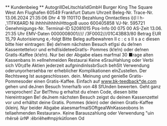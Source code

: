 ** Kundenbeìeg ** AutogrillDeLitschla!idGmbH Burger King The Square West Am Flughafen 60549 Frankfurt Datum Uhrzeit Beleg-Nr. Trace-Nr. 13.06.2024 21:35:06 Dhr 4 19 1101TO Bezahlung Onntactless i)(l l h- ,'lTFK6ARD Ni ihhhhiihhhhiHttogoB uuoo 600405858 VJ-Nr. 595721 Genehmigungs-Nr. Terminal-ID 52081015 Pos-Info 00 075 00 AS-Zeit 13.06. 21:35 Uhr EMV-Daten 0000008001//// /3F0002///01C43B83/80 Betrag EUR 15,79 Autorisierung e,-folgt Bitte Beleg aufbewahren II c : c s II s a c diesen bitte hier eintragen: Be) de!nem nächsten Besuch et!gsi du de!nen Kassentettelvcr und erhd!ísídeteeGrat!s- Pommes (k!e!n) oder de!nen Gratls-Kaffee (k!e!n). Nur bei der Abgabe elaes marfmal 30 ■rage alten Kassenbans In »ellnehmeiden Restaurai Keine eSrauHahlung oder Verbi sich V0r¡d1e Aktien jederzeit aufgnindinlssbrSuch behSIt Verwendung oderunyorhersehba rer erheblicher Komplikationen elnZustellen. Der Rechtsweg Ist ausgeschlossen. dein. Meinung und genieße Gratis-Pommesoder einen Gratis-Kaffee. Einfach auf www.bk-teedback*de.com gehen und deJnen Besuch !nnerha!b von 48 SfUnden bewerten. Geht ganz versprochen! Zur Be!?hnu g erha!tst du e!nen Code, diesen bitte hiereintragen Be! deJnem nächsten Besuch zeigst du deinen Kassenzettel vor und erhältst deine Gratis. Pommes (klein) oder deinen Gratls-Kaffee {kleinj. Nụr beider Abgabe alaesmarfmalSOftgealWnKasseobons In tellaehmenden Restauran». Keine Barauszahlung oder Verwendung "uin rhêrsê ür№ :êbriêhe#mpjrkütÍonen Od